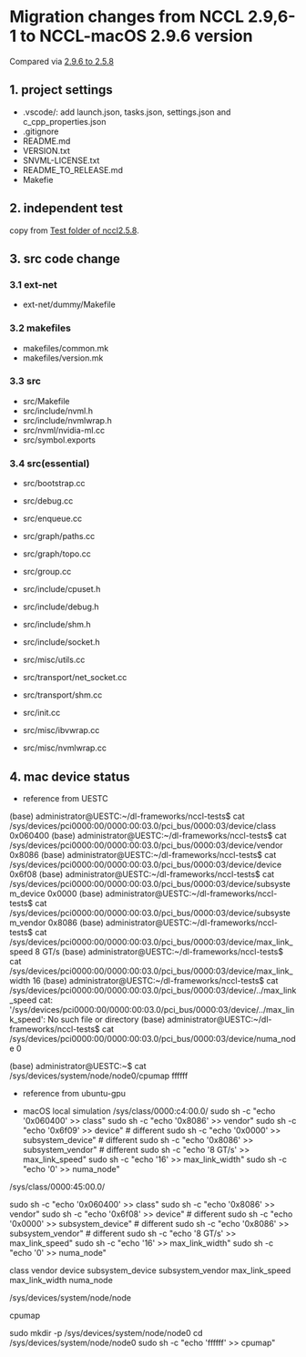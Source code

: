 ﻿# Migration changes from NCCL 2.9,6-1 to NCCL-macOS 2.9.6 version

Compared via [2.9.6 to 2.5.8](https://github.com/llv22/nccl-osx/compare/dev-2.9.6-for-jax...dev-2.5.8-for-jax)

## 1. project settings

* .vscode/: add launch.json, tasks.json, settings.json and c_cpp_properties.json  
* .gitignore  
* README.md
* VERSION.txt  
* SNVML-LICENSE.txt  
* README_TO_RELEASE.md
* Makefie

## 2. independent test

copy from [Test folder of nccl2.5.8](https://github.com/llv22/nccl-osx/tree/dev-2.5.8-for-jax/test).

## 3. src code change

### 3.1 ext-net

* ext-net/dummy/Makefile

### 3.2 makefiles

* makefiles/common.mk
* makefiles/version.mk

### 3.3 src

* src/Makefile
* src/include/nvml.h
* src/include/nvmlwrap.h
* src/nvml/nvidia-ml.cc
* src/symbol.exports

### 3.4 src(essential)

* src/bootstrap.cc
* src/debug.cc
* src/enqueue.cc
* src/graph/paths.cc
* src/graph/topo.cc
* src/group.cc
* src/include/cpuset.h
* src/include/debug.h
* src/include/shm.h
* src/include/socket.h
* src/misc/utils.cc
* src/transport/net_socket.cc
* src/transport/shm.cc

* src/init.cc
* src/misc/ibvwrap.cc
* src/misc/nvmlwrap.cc

## 4. mac device status

* reference from UESTC

(base) administrator@UESTC:~/dl-frameworks/nccl-tests$ cat /sys/devices/pci0000:00/0000:00:03.0/pci_bus/0000:03/device/class
0x060400
(base) administrator@UESTC:~/dl-frameworks/nccl-tests$ cat /sys/devices/pci0000:00/0000:00:03.0/pci_bus/0000:03/device/vendor
0x8086
(base) administrator@UESTC:~/dl-frameworks/nccl-tests$ cat /sys/devices/pci0000:00/0000:00:03.0/pci_bus/0000:03/device/device
0x6f08
(base) administrator@UESTC:~/dl-frameworks/nccl-tests$ cat /sys/devices/pci0000:00/0000:00:03.0/pci_bus/0000:03/device/subsystem_device
0x0000
(base) administrator@UESTC:~/dl-frameworks/nccl-tests$ cat /sys/devices/pci0000:00/0000:00:03.0/pci_bus/0000:03/device/subsystem_vendor
0x8086
(base) administrator@UESTC:~/dl-frameworks/nccl-tests$ cat /sys/devices/pci0000:00/0000:00:03.0/pci_bus/0000:03/device/max_link_speed
8 GT/s
(base) administrator@UESTC:~/dl-frameworks/nccl-tests$ cat /sys/devices/pci0000:00/0000:00:03.0/pci_bus/0000:03/device/max_link_width
16
(base) administrator@UESTC:~/dl-frameworks/nccl-tests$ cat /sys/devices/pci0000:00/0000:00:03.0/pci_bus/0000:03/device/../max_link_speed
cat: '/sys/devices/pci0000:00/0000:00:03.0/pci_bus/0000:03/device/../max_link_speed': No such file or directory
(base) administrator@UESTC:~/dl-frameworks/nccl-tests$ cat /sys/devices/pci0000:00/0000:00:03.0/pci_bus/0000:03/device/numa_node
0

(base) administrator@UESTC:~$ cat /sys/devices/system/node/node0/cpumap
ffffff

* reference from ubuntu-gpu


* macOS local simulation
/sys/class/0000:c4:00.0/
sudo sh -c "echo '0x060400' >> class"
sudo sh -c "echo '0x8086' >> vendor"
sudo sh -c "echo '0x6f09' >> device" # different
sudo sh -c "echo '0x0000' >> subsystem_device"  # different
sudo sh -c "echo '0x8086' >> subsystem_vendor"  # different
sudo sh -c "echo '8 GT/s' >> max_link_speed"
sudo sh -c "echo '16' >> max_link_width"
sudo sh -c "echo '0' >> numa_node"

/sys/class/0000:45:00.0/

sudo sh -c "echo '0x060400' >> class"
sudo sh -c "echo '0x8086' >> vendor"
sudo sh -c "echo '0x6f08' >> device" # different
sudo sh -c "echo '0x0000' >> subsystem_device"  # different
sudo sh -c "echo '0x8086' >> subsystem_vendor"  # different
sudo sh -c "echo '8 GT/s' >> max_link_speed"
sudo sh -c "echo '16' >> max_link_width"
sudo sh -c "echo '0' >> numa_node"

class
vendor
device
subsystem_device
subsystem_vendor
max_link_speed
max_link_width
numa_node

/sys/devices/system/node/node

cpumap

sudo mkdir -p /sys/devices/system/node/node0
cd /sys/devices/system/node/node0
sudo sh -c "echo 'ffffff' >> cpumap"
